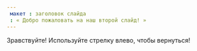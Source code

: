 ```yaml
---
 макет : заголовок слайда
 : « Добро пожаловать на наш второй слайд! »
---
```

Зравствуйте!
Используйте стрелку влево, чтобы вернуться!
